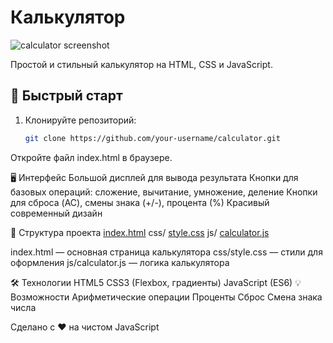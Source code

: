 # Калькулятор

![calculator screenshot](https://user-images.githubusercontent.com/your-image.png) 

Простой и стильный калькулятор на HTML, CSS и JavaScript.

## 🚀 Быстрый старт

1. Клонируйте репозиторий:
   ```sh
   git clone https://github.com/your-username/calculator.git

Откройте файл index.html в браузере.

🖥️ Интерфейс
Большой дисплей для вывода результата
Кнопки для базовых операций: сложение, вычитание, умножение, деление
Кнопки для сброса (AC), смены знака (+/-), процента (%)
Красивый современный дизайн

📁 Структура проекта
[index.html](http://_vscodecontentref_/0)
css/
  [style.css](http://_vscodecontentref_/1)
js/
  [calculator.js](http://_vscodecontentref_/2)

index.html — основная страница калькулятора
css/style.css — стили для оформления
js/calculator.js — логика калькулятора

🛠️ Технологии
HTML5
CSS3 (Flexbox, градиенты)
JavaScript (ES6)
💡 Возможности
Арифметические операции
Проценты
Сброс
Смена знака числа


Сделано с ❤️ на чистом JavaScript
